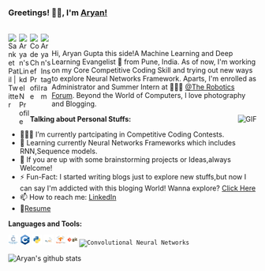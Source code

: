 

<!--
**beingaryan/beingaryan** is a ✨ _special_ ✨ repository because its `README.md` (this file) appears on your GitHub profile.

Here are some ideas to get you started:

- 🔭 I’m currently working on ...
- 🌱 I’m currently learning ...
- 👯 I’m looking to collaborate on ...
- 🤔 I’m looking for help with ...
- 💬 Ask me about ...
- 📫 How to reach me: ...
- 😄 Pronouns: ...
- ⚡ Fun fact: ...
-->

### Greetings! 👋🏽, I'm [Aryan!](https://beingaryan.github.io/)

<br/>


<a href="https://medium.com/@aryan.gupta18">
<img align="left" alt="Sanket Patil | Twitter" width="22px" src="https://cdn.jsdelivr.net/npm/simple-icons@v3/icons/medium.svg" />
</a>
<a href="https://www.linkedin.com/in/aryan-gupta-6a9201191/">
<img align="left" alt="Aryan's LinkdeIN Profile" width="22px" src="https://cdn.jsdelivr.net/npm/simple-icons@v3/icons/linkedin.svg" />
</a>
<a href="https://www.codechef.com/users/beingaryan">
<img align="left" alt="CodeChef Profile" width="22px" src="https://cdn.jsdelivr.net/npm/simple-icons@3.2.0/icons/codechef.svg" />
</a>
<a href="https://www.instagram.com/beingryaan/">
<img align="left" alt="Aryan's Instagram" width="22px" src="https://cdn.jsdelivr.net/npm/simple-icons@v3/icons/instagram.svg" />
</a>



<br />

Hi, Aryan Gupta this side!A Machine Learning and Deep Learning Evangelist 🚀 from Pune, India. As of now, I'm working on my Core Competitive Coding Skill and trying out new ways to explore Neural Networks Framework. Aparts, I'm enrolled as Administrator and Summer Intern at 🙍🏽‍♂️ [@The Robotics Forum](https://vitpunerobotics.com/). Beyond the World of Computers, I love photography and Blogging.

<img align="right" alt="GIF" src="https://media.giphy.com/media/ko7twHhomhk8E/giphy.gif" />

**Talking about Personal Stuffs:**

- 👨🏽‍💻 I’m currently partcipating in Competitive Coding Contests.
- 🌱 Learning currently Neural Networks Frameworks which includes RNN,Sequence models.
- 💬 If you are up with some brainstorming projects or Ideas,always Welcome! 
- ⚡️ Fun-Fact: I started writing blogs just to explore new stuffs,but now I can say I'm addicted with this bloging World!
                Wanna explore? [Click Here](https://medium.com/@aryan.gupta18)
- 📫 How to reach me: [LinkedIn](https://www.linkedin.com/in/aryan-gupta-6a9201191/)
- 📝[Resume](https://beingaryan.github.io/docs/GuptaAryan_IT_2022_RESUME1.pdf)

**Languages and Tools:**

<code><img height="20" alt="C" src="https://raw.githubusercontent.com/github/explore/5c058a388828bb5fde0bcafd4bc867b5bb3f26f3/topics/c/c.png"></code>
<code><img height="20" alt="C++" src="https://raw.githubusercontent.com/github/explore/80688e429a7d4ef2fca1e82350fe8e3517d3494d/topics/cpp/cpp.png"></code>
<code><img height="20" alt="Python" src="https://raw.githubusercontent.com/github/explore/80688e429a7d4ef2fca1e82350fe8e3517d3494d/topics/python/python.png"></code>
<code><img height="20" alt="MySql" src="https://raw.githubusercontent.com/github/explore/80688e429a7d4ef2fca1e82350fe8e3517d3494d/topics/mysql/mysql.png"></code>
<code><img height="20" alt="TensorFlow" src="https://raw.githubusercontent.com/github/explore/80688e429a7d4ef2fca1e82350fe8e3517d3494d/topics/tensorflow/tensorflow.png"></code>
<code><img height="20" alt="Git" src="https://raw.githubusercontent.com/github/explore/80688e429a7d4ef2fca1e82350fe8e3517d3494d/topics/git/git.png"></code>
<code><img height="20" alt="Convolutional Neural Networks" src="https://cdn.jsdelivr.net/npm/simple-icons@3.2.0/icons/cnn.svg"></code>

![Aryan's github stats](<img src="https://github-readme-stats.vercel.app/api?username=beingaryan&&show_icons=true&title_color=ffffff&icon_color=bb2acf&text_color=daf7dc&bg_color=191919">)

